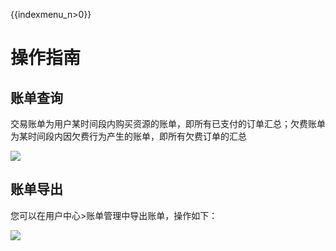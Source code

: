 {{indexmenu_n>0}}

# 操作指南

## 账单查询

交易账单为用户某时间段内购买资源的账单，即所有已支付的订单汇总；欠费账单为某时间段内因欠费行为产生的账单，即所有欠费订单的汇总

![](/images/charge/charge_15.jpg)

## 账单导出

您可以在用户中心\>账单管理中导出账单，操作如下：

![](/images/charge/charge_16.jpg)

